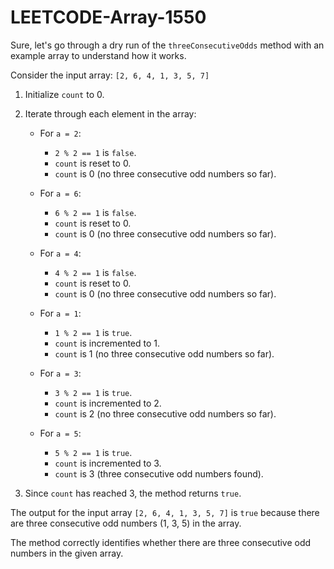 # LEETCODE-Array-1550
Sure, let's go through a dry run of the `threeConsecutiveOdds` method with an example array to understand how it works.

Consider the input array: `[2, 6, 4, 1, 3, 5, 7]`

1. Initialize `count` to 0.
2. Iterate through each element in the array:

   - For `a = 2`: 
     - `2 % 2 == 1` is `false`.
     - `count` is reset to 0.
     - `count` is 0 (no three consecutive odd numbers so far).

   - For `a = 6`: 
     - `6 % 2 == 1` is `false`.
     - `count` is reset to 0.
     - `count` is 0 (no three consecutive odd numbers so far).

   - For `a = 4`: 
     - `4 % 2 == 1` is `false`.
     - `count` is reset to 0.
     - `count` is 0 (no three consecutive odd numbers so far).

   - For `a = 1`: 
     - `1 % 2 == 1` is `true`.
     - `count` is incremented to 1.
     - `count` is 1 (no three consecutive odd numbers so far).

   - For `a = 3`: 
     - `3 % 2 == 1` is `true`.
     - `count` is incremented to 2.
     - `count` is 2 (no three consecutive odd numbers so far).

   - For `a = 5`: 
     - `5 % 2 == 1` is `true`.
     - `count` is incremented to 3.
     - `count` is 3 (three consecutive odd numbers found).

3. Since `count` has reached 3, the method returns `true`.

The output for the input array `[2, 6, 4, 1, 3, 5, 7]` is `true` because there are three consecutive odd numbers (1, 3, 5) in the array.

The method correctly identifies whether there are three consecutive odd numbers in the given array.
